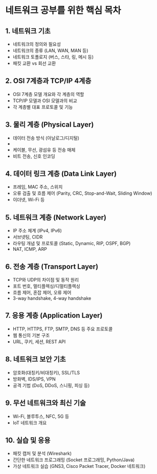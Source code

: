 # 네트워크 공부를 위한 핵심 목차

## 1. 네트워크 기초

- 네트워크의 정의와 필요성
- 네트워크의 종류 (LAN, WAN, MAN 등)
- 네트워크 토폴로지 (버스, 스타, 링, 메시 등)
- 패킷 교환 vs 회선 교환

## 2. OSI 7계층과 TCP/IP 4계층

- OSI 7계층 모델 개요와 각 계층의 역할
- TCP/IP 모델과 OSI 모델과의 비교
- 각 계층별 대표 프로토콜 및 기능

## 3. 물리 계층 (Physical Layer)

- 데이터 전송 방식 (아날로그/디지털)
- 
- 케이블, 무선, 광섬유 등 전송 매체
- 비트 전송, 신호 인코딩

## 4. 데이터 링크 계층 (Data Link Layer)

- 프레임, MAC 주소, 스위치
- 오류 검출 및 흐름 제어 (Parity, CRC, Stop-and-Wait, Sliding Window)
- 이더넷, Wi-Fi 등

## 5. 네트워크 계층 (Network Layer)

- IP 주소 체계 (IPv4, IPv6)
- 서브넷팅, CIDR
- 라우팅 개념 및 프로토콜 (Static, Dynamic, RIP, OSPF, BGP)
- NAT, ICMP, ARP

## 6. 전송 계층 (Transport Layer)

- TCP와 UDP의 차이점 및 동작 원리
- 포트 번호, 멀티플렉싱/디멀티플렉싱
- 흐름 제어, 혼잡 제어, 오류 제어
- 3-way handshake, 4-way handshake

## 7. 응용 계층 (Application Layer)

- HTTP, HTTPS, FTP, SMTP, DNS 등 주요 프로토콜
- 웹 통신의 기본 구조
- URL, 쿠키, 세션, REST API

## 8. 네트워크 보안 기초

- 암호화(대칭키/비대칭키), SSL/TLS
- 방화벽, IDS/IPS, VPN
- 공격 기법 (DoS, DDoS, 스니핑, 피싱 등)

## 9. 무선 네트워크와 최신 기술

- Wi-Fi, 블루투스, NFC, 5G 등
- IoT 네트워크 개요

## 10. 실습 및 응용

- 패킷 캡처 및 분석 (Wireshark)
- 간단한 네트워크 프로그래밍 (Socket 프로그래밍, Python/Java)
- 가상 네트워크 실습 (GNS3, Cisco Packet Tracer, Docker 네트워크)